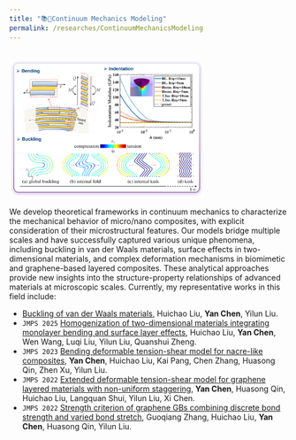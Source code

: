 ```yaml
---
title: "📚📐Continuum Mechanics Modeling"
permalink: /researches/ContinuumMechanicsModeling
---
```


<br/><img src='/images/projects/ContinuumMechanics.png' width="70%" style="max-width: 800px;">

We develop theoretical frameworks in continuum mechanics to characterize the mechanical behavior of micro/nano composites, with explicit consideration of their microstructural features. Our models bridge multiple scales and have successfully captured various unique phenomena, including buckling in van der Waals materials, surface effects in two-dimensional materials, and complex deformation mechanisms in biomimetic and graphene-based layered composites. These analytical approaches provide new insights into the structure-property relationships of advanced materials at microscopic scales.
Currently, my representative works in this field include:
- [Buckling of van der Waals materials](), Huichao Liu, **Yan Chen**, Yilun Liu.
- ``JMPS 2025`` [Homogenization of two-dimensional materials integrating monolayer bending and surface layer effects](https://www.sciencedirect.com/science/article/pii/S0022509624003776), Huichao Liu, **Yan Chen**, Wen Wang, Luqi Liu, Yilun Liu, Quanshui Zheng.
- `JMPS 2023` [Bending deformable tension-shear model for nacre-like composites](https://www.sciencedirect.com/science/article/pii/S002250962200309X), **Yan Chen**, Huichao Liu, Kai Pang, Chen Zhang, Huasong Qin, Zhen Xu, Yilun Liu.
- ``JMPS 2022`` [Extended deformable tension-shear model for graphene layered materials with non-uniform staggering](https://www.sciencedirect.com/science/article/pii/S0022509621003409), **Yan Chen**, Huasong Qin, Huichao Liu, Langquan Shui, Yilun Liu, Xi Chen.
- ``JMPS 2022`` [Strength criterion of graphene GBs combining discrete bond
strength and varied bond stretch](https://www.sciencedirect.com/science/article/pii/S0022509622002575), Guoqiang Zhang, Huichao Liu, **Yan Chen**, Huasong Qin, Yilun Liu.
